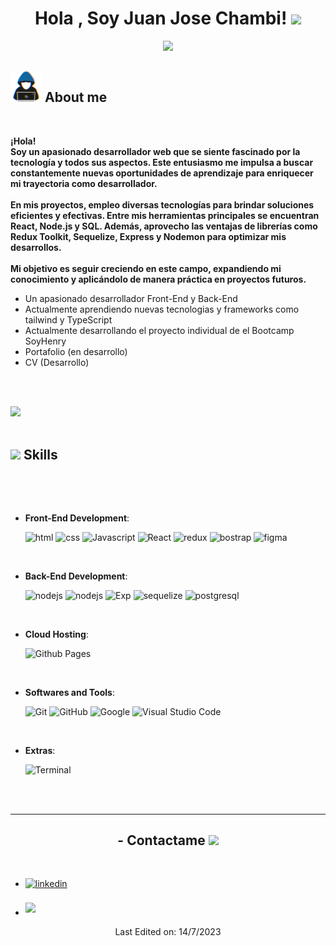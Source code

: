 
<h1 align="center"><b>Hola , Soy Juan Jose Chambi! </b><img src="https://media.giphy.com/media/hvRJCLFzcasrR4ia7z/giphy.gif" width="35"></h1>
<!--  -->
<p align="center">
  <a href="https://github.com/DenverCoder1/readme-typing-svg"><img src="https://readme-typing-svg.herokuapp.com?font=Time+New+Roman&color=cyan&size=25&center=true&vCenter=true&width=700&height=100&lines=Juan+Jose+Chambi&hearts;++;Desarrollador+Front-End+Back-End,+Autodidacta;Desarrollador+Fullstack;Alumno+de+Soy+Henry;Activo,Curioso/Investigador;Cada+Dia+Aprendiendo+Cosas+Nuevas..<3"></a>
</p>

## <picture><img src = "https://github.com/0xAbdulKhalid/0xAbdulKhalid/raw/main/assets/mdImages/about_me.gif" width = 50px></picture> **About me**

<br>

**¡Hola!**
<br>
<b>Soy un apasionado desarrollador web que se siente fascinado por la tecnología y todos sus aspectos. Este entusiasmo me impulsa a buscar constantemente nuevas oportunidades de aprendizaje para enriquecer mi trayectoria como desarrollador.
<br>
<br>
En mis proyectos, empleo diversas tecnologías para brindar soluciones eficientes y efectivas. Entre mis herramientas principales se encuentran React, Node.js y SQL. Además, aprovecho las ventajas de librerías como Redux Toolkit, Sequelize, Express y Nodemon para optimizar mis desarrollos.
<br>
<br>
Mi objetivo es seguir creciendo en este campo, expandiendo mi conocimiento y aplicándolo de manera práctica en proyectos futuros.</b>
<br>

- Un apasionado desarrollador Front-End y Back-End 
- Actualmente aprendiendo nuevas tecnologias y frameworks como tailwind y TypeScript
- Actualmente desarrollando el proyecto individual de el Bootcamp SoyHenry
- Portafolio (en desarrollo)
- CV (Desarrollo)

<br><br>

<img src="https://user-images.githubusercontent.com/73097560/115834477-dbab4500-a447-11eb-908a-139a6edaec5c.gif"><br><br>

## <img src="https://media2.giphy.com/media/QssGEmpkyEOhBCb7e1/giphy.gif?cid=ecf05e47a0n3gi1bfqntqmob8g9aid1oyj2wr3ds3mg700bl&rid=giphy.gif" width ="25"><b> Skills</b>
<br>

<p align="center">

<br>   
    
- **Front-End Development**:


  <img src="https://profilinator.rishav.dev/skills-assets/html5-original-wordmark.svg" alt="html" width="50">
  
  <img src="https://profilinator.rishav.dev/skills-assets/css3-original-wordmark.svg" alt="css" width="50">
  
  <img src="https://profilinator.rishav.dev/skills-assets/javascript-original.svg" alt="Javascript" width="50">
  
  <img src="https://profilinator.rishav.dev/skills-assets/react-original-wordmark.svg" alt="React" width="50">
  
  <img src="https://profilinator.rishav.dev/skills-assets/redux-original.svg" alt="redux" width="50">
  
  
  <img src="https://profilinator.rishav.dev/skills-assets/bootstrap-plain.svg" alt="bostrap" width="50">
  
  <img src="https://profilinator.rishav.dev/skills-assets/figma-icon.svg" alt="figma" width="50">

<br>

- **Back-End Development**:
  
  <img src="https://profilinator.rishav.dev/skills-assets/javascript-original.svg" alt="nodejs" width="50">

  <img src="https://profilinator.rishav.dev/skills-assets/nodejs-original-wordmark.svg" alt="nodejs" width="60">
  
  <img src="https://profilinator.rishav.dev/skills-assets/express-original-wordmark.svg" alt="Exp" width="60">
  
  <img src="https://sequelize.org/img/logo.svg" alt="sequelize" width="50">
  
  <img src="https://profilinator.rishav.dev/skills-assets/postgresql-original-wordmark.svg" alt="postgresql" width="50">
  

<br>

- **Cloud Hosting**:

    ![Github Pages](https://img.shields.io/badge/GitHub%20Pages-%23327FC7.svg?style=for-the-badge&logo=github&logoColor=white)
    
<br>

- **Softwares and Tools**:

    ![Git](https://img.shields.io/badge/git-%23F05033.svg?style=for-the-badge&logo=git&logoColor=white)
    ![GitHub](https://img.shields.io/badge/github-%23121011.svg?style=for-the-badge&logo=github&logoColor=white)
    ![Google](https://img.shields.io/badge/google-%234285F4.svg?style=for-the-badge&logo=google&logoColor=white)
    ![Visual Studio Code](https://img.shields.io/badge/Visual%20Studio%20Code-0078d7.svg?style=for-the-badge&logo=visual-studio-code&logoColor=white)

<br>

- **Extras**:

    ![Terminal](https://img.shields.io/badge/Terminal-%23054020?style=for-the-badge&logo=gnu-bash&logoColor=white)  

</p>

<br>
<br>

-----
<div align="center">
	
## <b>- Contactame </b><img src="https://github.com/JuanJoseChambi/0xAbdulKhalid/raw/main/assets/mdImages/handshake.gif" width ="80">
<br>
<div align='left'>

<ul>

<li>
<a href="https://www.linkedin.com/in/juan-jose-chambi/" target="_blank">
<img src="https://img.shields.io/badge/linkedin:  Juan Jose Chambi-%2300acee.svg?color=405DE6&style=for-the-badge&logo=linkedin&logoColor=white" alt=linkedin style="margin-bottom: 5px;"/>
</a>
</li>

<br>

<li>
<a href="mailto:chambijuanjose05@gmail.com" target="_blank">
<img src="https://img.shields.io/badge/gmail:  Juan Jose Chambi-%23EA4335.svg?style=for-the-badge&logo=gmail&logoColor=white" t=mail style="margin-bottom: 5px;" />
</a>
</li>
	
</ul>
</div>
Last Edited on: 14/7/2023
